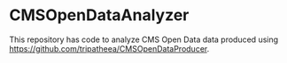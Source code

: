 # CMSOpenDataAnalyzer

This repository has code to analyze CMS Open Data data produced using https://github.com/tripatheea/CMSOpenDataProducer.
